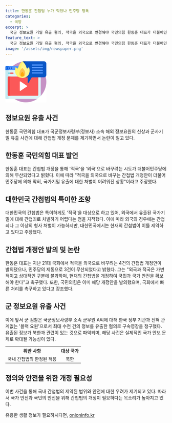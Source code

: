```yaml
---
title: 한동훈 간첩법 누가 막았나 민주당 맹폭
categories:
  - 국방
excerpt: >
  국군 정보요원 기밀 유출 혐의, 적국을 외국으로 변경해야 국민의힘 한동훈 대표가 더불어민주당의 간첩법 개정 제동에 대해 비판했다. 근거 없는 블랙 요원 A씨의 해외 정보 유출 사건이 북한과 관련돼 있음에도 간첩법은 적국을 대상으로 하고 있는데, 이에 대한 불만을 표명한 것이다. 그는 국익을 위해 간첩법 개정이 필요하다며 국민의힘의 개정안 발의를 강조했다.
feature_text: >
  국군 정보요원 기밀 유출 혐의, 적국을 외국으로 변경해야 국민의힘 한동훈 대표가 더불어민주당의 간첩법 개정 제동에 대해 비판했다. 근거 없는 블랙 요원 A씨의 해외 정보 유출 사건이 북한과 관련돼 있음에도 간첩법은 적국을 대상으로 하고 있는데, 이에 대한 불만을 표명한 것이다. 그는 국익을 위해 간첩법 개정이 필요하다며 국민의힘의 개정안 발의를 강조했다.
image: '/assets/img/newspaper.png'
---
```


<p><img src="/assets/img/news.png" alt="rentncar 속보" /></p>

<h2>정보요원 유출 사건</h2>

<p data-ke-size="size16">한동훈 국민의힘 대표가 국군정보사령부(정보사) 소속 해외 정보요원의 신상과 군사기밀 유출 사건에 대해 간첩법 개정 문제를 제기하면서 논란이 일고 있다.</p>

<h2>한동훈 국민의힘 대표 발언</h2>

<p data-ke-size="size16">한동훈 대표는 간첩법 개정을 통해 '적국'을 '외국'으로 바꾸려는 시도가 더불어민주당에 의해 무산되었다고 밝혔다. 이에 따라 "적국을 외국으로 바꾸는 간첩법 개정안이 더불어민주당에 의해 막혀, 국가기밀 유출에 대한 처벌이 어려워진 상황"이라고 주장했다.</p>

<h2>대한민국 간첩법의 특이한 조항</h2>

<p data-ke-size="size16">대한민국의 간첩법은 특이하게도 '적국'을 대상으로 하고 있어, 외국에서 유출된 국가기밀에 대해 간첩죄로 처벌하기 어렵다는 점을 지적했다. 이에 따라 외국의 경우에는 간첩죄나 그 이상의 형사 처벌이 가능하지만, 대한민국에서는 현재의 간첩법이 이를 제약하고 있다고 주장했다.</p>

<h2>간첩법 개정안 발의 및 논란</h2>

<p data-ke-size="size16">한동훈 대표는 지난 21대 국회에서 적국을 외국으로 바꾸려는 4건의 간첩법 개정안이 발의됐으나, 민주당의 제동으로 3건이 무산되었다고 밝혔다. 그는 "외국과 적국은 가변적이고 상대적인 구분에 불과하며, 현재의 간첩법을 개정하여 국민과 국가 안전을 확보해야 한다"고 촉구했다. 또한, 국민의힘은 이미 해당 개정안을 발의했으며, 국회에서 빠른 처리를 촉구하고 있다고 강조했다.</p>

<h2>군 정보요원 유출 사건</h2>

<p data-ke-size="size16">이에 앞서 군 검찰은 국군정보사령부 소속 군무원 A씨에 대해 한국 정부 기관과 전혀 관계없는 '블랙 요원'으로서 최대 수천 건의 정보를 유출한 혐의로 구속영장을 청구했다. 유출된 정보가 북한과 관련이 있는 것으로 파악되며, 해당 사건은 실제적인 국가 안보 문제로 확대될 가능성이 있다.</p>

<table>
  <tr>
    <td style="text-align: center; height: 17px;"><b>위반 사항</b></td>
    <td style="text-align: center; height: 17px;"><b>대상 국가</b></td>
  </tr>
  <tr>
    <td style="text-align: center; height: 17px;">국내 간첩법의 한정된 적용</td>
    <td style="text-align: center; height: 17px;">북한</td>
  </tr>
</table>

<h2>정의와 안전을 위한 개정 필요성</h2>

<p data-ke-size="size16">이번 사건을 통해 국내 간첩법의 제약된 범위와 안전에 대한 우려가 제기되고 있다. 따라서 국가 안전과 국민의 안전을 위해 간첩법의 개정이 필요하다는 목소리가 높아지고 있다.</p>
유용한 생활 정보가 필요하시다면, <a href="https://onioninfo.kr" rel="dofollow">onioninfo.kr</a>



